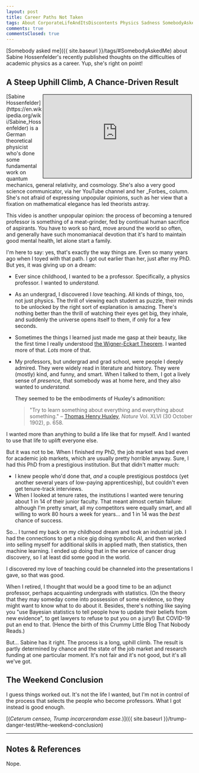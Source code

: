 ```yaml
---
layout: post
title: Career Paths Not Taken
tags: About CorporateLifeAndItsDiscontents Physics Sadness SomebodyAskedMe
comments: true
commentsClosed: true
---
```


[Somebody asked me]({{ site.baseurl }}/tags/#SomebodyAskedMe) about Sabine Hossenfelder's
recently published thoughts on the difficulties of academic physics as a career.  Yup,
she's right on point!  


## A Steep Uphill Climb, A Chance-Driven Result  

<iframe width="400" height="224" src="https://www.youtube.com/embed/LKiBlGDfRU8?si=bthtouH-bMwZ5Ig7" allow="accelerometer; encrypted-media; gyroscope; picture-in-picture" allowfullscreen style="float: right; margin: 3px 3px 3px 3px; border: 1px solid #000000;"></iframe>
[Sabine Hossenfelder](https://en.wikipedia.org/wiki/Sabine_Hossenfelder) is a German
theoretical physicist who's done some fundamental work on quantum mechanics, general
relativity, and cosmology.  She's also a very good science communicator, via her YouTube
channel and her _Forbes_ column.  She's not afraid of expressing unpopular opinions, such
as her view that a fixation on mathematical elegance has led theorists astray.  

This video is another unpopular opinion: the process of becoming a tenured professor is
something of a meat-grinder, fed by continual human sacrifice of aspirants.  You have to
work so hard, move around the world so often, and generally have such monomaniacal
devotion that it's hard to maintain good mental health, let alone start a family.  

I'm here to say: yes, that's exactly the way things are.  Even so many years ago when I
toyed with that path.  I got out earlier than her, just after my PhD.  But yes, it was
giving up on a dream:  
- Ever since childhood, I wanted to be a professor.  Specifically, a physics professor.  I
  wanted to _understand._  
- As an undergrad, I discovered I _love_ teaching.  All kinds of things, too, not just
  physics.  The thrill of viewing each student as puzzle, their minds to be unlocked by
  the right sort of explanation is amazing.  There's nothing better than the thrill of
  watching their eyes get big, they inhale, and suddenly the universe opens itself to
  them, if only for a few seconds.  
- Sometimes the things I learned just made me gasp at their beauty, like the first time I
  really understood
  [the Wigner-Eckart Theorem](https://en.wikipedia.org/wiki/Wigner%E2%80%93Eckart_theorem).
  I wanted more of that.  _Lots_ more of that.  
- My professors, but undergrad and grad school, were people I deeply admired.  They were
  widely read in literature and history.  They were (mostly) kind, and funny, and smart.
  When I talked to them, I got a lively sense of _presence_, that somebody was at home here,
  and they also wanted to _understand._  

  They seemed to be the embodiments of Huxley's admonition:  
  > "Try to learn something about everything and everything about something." &ndash;
  > [Thomas Henry Huxley](https://en.wikipedia.org/wiki/Thomas_Henry_Huxley), _Nature_
  > Vol. XLVI (30 October 1902), p. 658.  

I wanted more than anything to build a life like that for myself.  And I wanted to use
that life to uplift everyone else.  

But it was not to be.  When I finished my PhD, the job market was bad even for academic
job markets, which are usually pretty horrible anyway.  Sure, I had this PhD from a
prestigious institution.  But that didn't matter much:  
- I knew people who'd done that, _and_ a couple prestigious postdocs (yet another several
  years of low-paying apprenticeship), but couldn't even get tenure-track interviews.  
- When I looked at tenure rates, the institutions I wanted were tenuring about 1 in 14 of
  their junior faculty.  That meant almost certain failure: although I'm pretty smart,
  all my competitors were equally smart, and all willing to work 80 hours a week for
  years&hellip; and 1 in 14 was the _best_ chance of success.  
  
So&hellip; I turned my back on my childhood dream and took an industrial job.  I had the
connections to get a nice gig doing symbolic AI, and then worked into selling myself for
additional skills in applied math, then statistics, then machine learning.  I ended up
doing that in the service of cancer drug discovery, so I at least did some good in the
world.  

I discovered my love of teaching could be channeled into the presentations I gave, so
that was good.  

When I retired, I thought that would be a good time to be an adjunct professor, perhaps
acquainting undergrads with statistics.  (On the theory that they may someday come into
possession of some evidence, so they might want to know what to do about it.  Besides,
there's nothing like saying you "use Bayesian statistics to tell people how to update their
beliefs from new evidence", to get lawyers to refuse to put you on a jury!)  But COVID-19
put an end to that.  (Hence the birth of this Crummy Little Blog That Nobody Reads.)  

But&hellip; Sabine has it right.  The process is a long, uphill climb.  The result is
partly determined by chance and the state of the job market and research funding at one
particular moment.  It's not fair and it's not good, but it's all we've got.  


## The Weekend Conclusion  

I guess things worked out.  It's not the life I wanted, but I'm not in control of the
process that selects the people who become professors.  What I got instead is good enough.  

[(_Ceterum censeo, Trump incarcerandam esse._)]({{ site.baseurl }}/trump-danger-test/#the-weekend-conclusion)  

---

## Notes &amp; References  

<!--
<sup id="fn1a">[[1]](#fn1)</sup>

<a id="fn1">1</a>: ***, ["***"](***), *** DOI: [***](***). [↩](#fn1a)  

<a href="{{ site.baseurl }}/images/***">
  <img src="{{ site.baseurl }}/images/***" width="400" height="***" alt="***" title="***" style="float: right; margin: 3px 3px 3px 3px; border: 1px solid #000000;">
</a>

<a href="***">
  <img src="{{ site.baseurl }}/images/***" width="550" height="***" alt="***" title="***" style="margin: 3px 3px 3px 3px; border: 1px solid #000000;">
</a>

<iframe width="400" height="224" src="***" allow="accelerometer; encrypted-media; gyroscope; picture-in-picture" allowfullscreen style="float: right; margin: 3px 3px 3px 3px; border: 1px solid #000000;"></iframe>
-->

Nope.  
